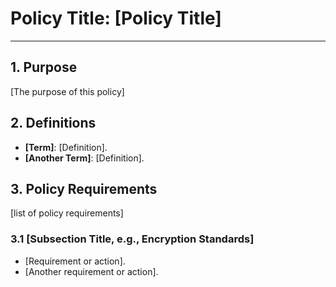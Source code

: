 # Policy Title: [Policy Title]

---

## 1. Purpose

[The purpose of this policy]

## 2. Definitions

- **[Term]**: [Definition].
- **[Another Term]**: [Definition].

## 3. Policy Requirements

[list of policy requirements]

### 3.1 [Subsection Title, e.g., Encryption Standards]

- [Requirement or action].
- [Another requirement or action].
